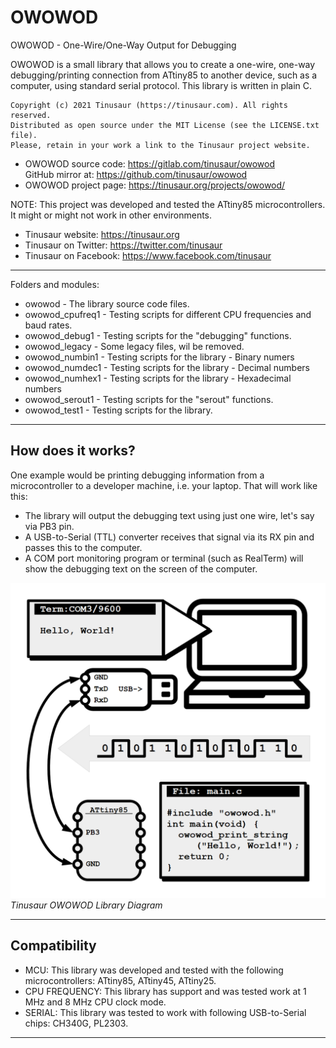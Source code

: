 # OWOWOD

OWOWOD - One-Wire/One-Way Output for Debugging

OWOWOD is a small library that allows you to create a one-wire, one-way debugging/printing connection from ATtiny85 to another device, such as a computer, using standard serial protocol. This library is written in plain C.

    Copyright (c) 2021 Tinusaur (https://tinusaur.com). All rights reserved.
    Distributed as open source under the MIT License (see the LICENSE.txt file).
    Please, retain in your work a link to the Tinusaur project website.

- OWOWOD source code:   https://gitlab.com/tinusaur/owowod  
  GitHub mirror at: https://github.com/tinusaur/owowod
- OWOWOD project page:  https://tinusaur.org/projects/owowod/

NOTE: This project was developed and tested the ATtiny85 microcontrollers. It might or might not work in other environments.

- Tinusaur website: https://tinusaur.org
- Tinusaur on Twitter: https://twitter.com/tinusaur
- Tinusaur on Facebook: https://www.facebook.com/tinusaur

-------------------------------------------------------------------------------

Folders and modules:

- owowod			- The library source code files.
- owowod_cpufreq1	- Testing scripts for different CPU frequencies and baud rates.
- owowod_debug1		- Testing scripts for the "debugging" functions.
- owowod_legacy		- Some legacy files, wil be removed.
- owowod_numbin1	- Testing scripts for the library - Binary numers
- owowod_numdec1	- Testing scripts for the library - Decimal numbers
- owowod_numhex1	- Testing scripts for the library - Hexadecimal numbers
- owowod_serout1	- Testing scripts for the "serout" functions.
- owowod_test1		- Testing scripts for the library.

-------------------------------------------------------------------------------

## How does it works?

One example would be printing debugging information from a microcontroller to a developer machine, i.e. your laptop. That will work like this:
- The library will output the debugging text using just one wire, let's say via PB3 pin.
- A USB-to-Serial (TTL) converter receives that signal via its RX pin and passes this to the computer.
- A COM port monitoring program or terminal (such as RealTerm) will show the debugging text on the screen of the computer.

![Tinusaur OWOWOD Library Diagram](/media/Tinusaur-OWOWOD-Diagram.png "Tinusaur OWOWOD Library Diagram")*Tinusaur OWOWOD Library Diagram*


-------------------------------------------------------------------------------

## Compatibility

- MCU: This library was developed and tested with the following microcontrollers: ATtiny85, ATtiny45, ATtiny25.
- CPU FREQUENCY: This library has support and was tested work at 1 MHz and 8 MHz CPU clock mode.
- SERIAL: This library was tested to work with following USB-to-Serial chips: CH340G, PL2303.

-------------------------------------------------------------------------------

